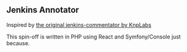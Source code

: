 ## Jenkins Annotator

Inspired by [the original jenkins-commentator by KnpLabs](https://github.com/KnpLabs/jenkins-commentator)

This spin-off is written in PHP using React and Symfony/Console just because.